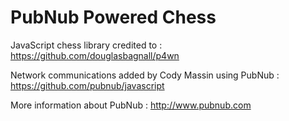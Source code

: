 PubNub Powered Chess
=======
JavaScript chess library credited to : https://github.com/douglasbagnall/p4wn

Network communications added by Cody Massin using PubNub : https://github.com/pubnub/javascript

More information about PubNub : http://www.pubnub.com
